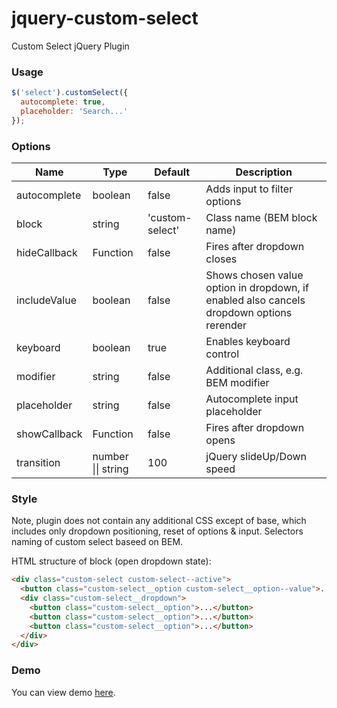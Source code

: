 # jquery-custom-select
Custom Select jQuery Plugin

### Usage

```js
$('select').customSelect({
  autocomplete: true,
  placeholder: 'Search...'
});
```

### Options

Name | Type | Default | Description
---- | ---- | ------- | -----------
autocomplete | boolean | false | Adds input to filter options
block | string | 'custom-select' | Class name (BEM block name)
hideCallback | Function | false | Fires after dropdown closes
includeValue | boolean | false | Shows chosen value option in dropdown, if enabled also cancels dropdown options rerender
keyboard | boolean | true | Enables keyboard control
modifier | string | false | Additional class, e.g. BEM modifier
placeholder | string | false | Autocomplete input placeholder
showCallback | Function | false | Fires after dropdown opens
transition | number \|\| string | 100 | jQuery slideUp/Down speed

### Style

Note, plugin does not contain any additional CSS except of base, which includes only dropdown positioning, reset of options & input.
Selectors naming of custom select baseed on BEM. 

HTML structure of block (open dropdown state):

```html
<div class="custom-select custom-select--active">
  <button class="custom-select__option custom-select__option--value">...</button>
  <div class="custom-select__dropdown">
    <button class="custom-select__option">...</button>
    <button class="custom-select__option">...</button>
    <button class="custom-select__option">...</button>
  </div>
</div>
```

### Demo

You can view demo [here](https://kvlsrg.github.io/jquery-custom-select/).
